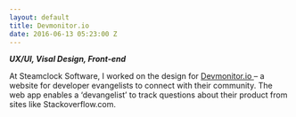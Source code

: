 ```yaml
---
layout: default
title: Devmonitor.io
date: 2016-06-13 05:23:00 Z
---
```


***UX/UI, Visal Design, Front-end***

At Steamclock Software, I worked on the design for [Devmonitor.io ](http://www.devmonitor.io/)– a website for developer evangelists to connect with their community. The web app enables a ‘devangelist’ to track questions about their product from sites like Stackoverflow.com.